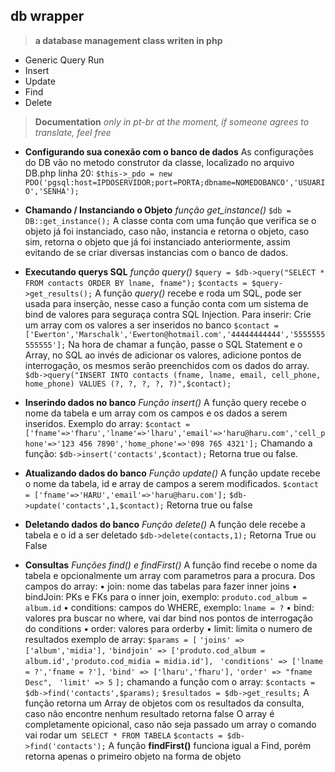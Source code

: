 ## db wrapper

> **a database management class writen in php**

 - Generic Query Run
 - Insert
 - Update
 - Find
 - Delete

> **Documentation**
*only in pt-br at the moment, if someone agrees to translate, feel free*	
- **Configurando sua conexão com o banco de dados**
As configurações do DB vão no metodo construtor da classe, localizado no arquivo DB.php
linha 20: `$this->_pdo = new PDO('pgsql:host=IPDOSERVIDOR;port=PORTA;dbname=NOMEDOBANCO','USUARIO','SENHA');`

 - **Chamando / Instanciando o Objeto** *função get_instance()*
  `$db = DB::get_instance();`
A classe conta com uma função que verifica se o objeto já foi instanciado, caso não, instancia e retorna o objeto, caso sim, retorna o objeto que já foi instanciado anteriormente, assim evitando de se criar diversas instancias com o banco de dados.

 - **Executando querys SQL** *função query()*
`$query = $db->query("SELECT * FROM contacts ORDER BY lname, fname");`
`$contacts = $query->get_results();`
A função *query()* recebe e roda um SQL, pode ser usada para inserção, nesse caso a função conta com um sistema de bind de valores para seguraça contra SQL Injection. 
Para inserir:
Crie um array com os valores a ser inseridos no banco
`$contact = ['Ewerton','Marschalk','Ewerton@hotmail.com','44444444444','5555555555555'];`
Na hora de chamar a função, passe o SQL Statement e o Array, no SQL ao invés de adicionar os valores, adicione pontos de interrogação, os mesmos serão preenchidos com os dados do array.
`$db->query("INSERT INTO contacts (fname, lname, email, cell_phone, home_phone) VALUES (?, ?, ?, ?, ?)",$contact);`

- **Inserindo dados no banco** *Função insert()*
A função query recebe o nome da tabela e um array com os campos e os dados a serem inseridos.
Exemplo do array:
`$contact = ['fname'=>'fharu','lname'=>'lharu','email'=>'haru@haru.com','cell_phone'=>'123 456 7890','home_phone'=>'098 765 4321'];`
Chamando a função:
`$db->insert('contacts',$contact);`
Retorna true ou false.
- **Atualizando dados do banco** *Função update()*
A função update recebe o nome da tabela, id e array de campos a serem modificados.
`$contact = ['fname'=>'HARU','email'=>'haru@haru.com'];`
`$db->update('contacts',1,$contact);`
Retorna true ou false

- **Deletando dados do banco** *Função delete()*
A função dele recebe a tabela e o id a ser deletado
`$db->delete(contacts,1);`
Retorna True ou False

- **Consultas** *Funções find() e findFirst()*
A função find recebe o nome da tabela e opcionalmente um array com parametros para a procura.
Dos campos do array: 
	• join: nome das tabelas para fazer inner joins
	• bindJoin: PKs e FKs para o inner join, exemplo: `produto.cod_album = album.id`
	• conditions: campos do WHERE, exemplo: `lname = ?`
	• bind: valores pra buscar no where, vai dar bind nos pontos de interrogação do conditions
	• order: valores para orderby
	• limit: limita o numero de resultados
	exemplo de array:
	`$params = [`
	`'joins' => ['album','midia'],`
`'bindjoin' => ['produto.cod_album = album.id','produto.cod_midia = midia.id'],`
   ` 'conditions' => ['lname = ?','fname = ?'],`
`'bind' => ['lharu','fharu'],`
`'order' => "fname Desc",`
` 'limit' => 5`
`];`
chamando a função com o array:
`$contacts = $db->find('contacts',$params);`
`$resultados = $db->get_results;`
A função retorna um Array de objetos com os resultados da consulta, caso não encontre nenhum resultado retorna false
O array é completamente opicional, caso não seja passado um array o comando vai rodar um` SELECT * FROM TABELA`
`$contacts = $db->find('contacts');`
A função **findFirst()** funciona igual a Find, porém retorna apenas o primeiro objeto na forma de objeto
